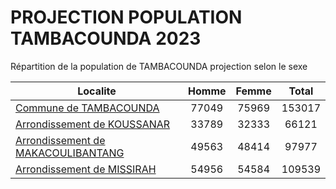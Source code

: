 # PROJECTION POPULATION TAMBACOUNDA 2023
	
Répartition de la population de TAMBACOUNDA projection selon le sexe
	
| Localite  | Homme | Femme | Total |
| --------- |:-----:|:-----:|:-----:|
| [Commune de TAMBACOUNDA](TAMBACOUNDA) | 77049 | 75969 | 153017 |
| [Arrondissement de KOUSSANAR](KOUSSANAR) | 33789 | 32333 | 66121 |
| [Arrondissement de MAKACOULIBANTANG](MAKACOULIBANTANG) | 49563 | 48414 | 97977 |
| [Arrondissement de MISSIRAH](MISSIRAH) | 54956 | 54584 | 109539 |
